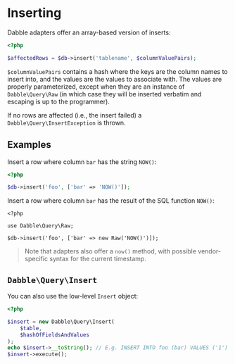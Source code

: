 # Inserting
Dabble adapters offer an array-based version of inserts:

```php
<?php

$affectedRows = $db->insert('tablename', $columnValuePairs);

```

`$columnValuePairs` contains a hash where the keys are the column names to
insert into, and the values are the values to associate with. The values are
properly parameterized, except when they are an instance of `Dabble\Query\Raw`
(in which case they will be inserted verbatim and escaping is up to the
programmer).

If no rows are affected (i.e., the insert failed) a
`Dabble\Query\InsertException` is thrown.

## Examples
Insert a row where column `bar` has the string `NOW()`:

```php
<?php

$db->insert('foo', ['bar' => 'NOW()']);

```

Insert a row where column `bar` has the result of the SQL function `NOW()`:

```
<?php

use Dabble\Query\Raw;

$db->insert('foo', ['bar' => new Raw('NOW()')]);

```

> Note that adapters also offer a `now()` method, with possible vendor-specific
> syntax for the current timestamp.

## `Dabble\Query\Insert`
You can also use the low-level `Insert` object:

```php
<?php

$insert = new Dabble\Query\Insert(
    $table,
    $hashOfFieldsAndValues
);
echo $insert->__toString(); // E.g. INSERT INTO foo (bar) VALUES ('1')
$insert->execute();

```
